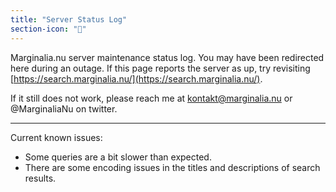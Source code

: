 ```yaml
---
title: "Server Status Log"
section-icon: "🔧"
---
```


Marginalia.nu server maintenance status log. You may have been redirected here during an outage. 
If this page reports the server as up, try revisiting [https://search.marginalia.nu/](https://search.marginalia.nu/).

If it still does not work, please reach me at kontakt@marginalia.nu or @MarginaliaNu on twitter.

<hr>
Current known issues:<br>
<ul>
  <li> Some queries are a bit slower than expected. </li>
  <li> There are some encoding issues in the titles and descriptions of search results. </li>
</ul>
